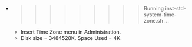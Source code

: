 * >>>>>>>>> Running inst-std-system-time-zone.sh ...
  * Insert Time Zone menu in Administration.
  * Disk size = 3484528K. Space Used = 4K.
